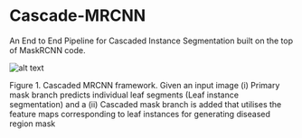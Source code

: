 # Cascade-MRCNN
An End to End Pipeline for Cascaded Instance Segmentation built on the top of MaskRCNN code.

![alt text](https://github.com/kanishgarg/Cascade-MRCNN/blob/master/Cascade%20MRCNN%20Architecture.png)

Figure 1. Cascaded MRCNN framework. Given an input image (i) Primary mask branch predicts individual leaf segments (Leaf instance
segmentation) and a (ii) Cascaded mask branch is added that utilises the feature maps corresponding to leaf instances for generating
diseased region mask
